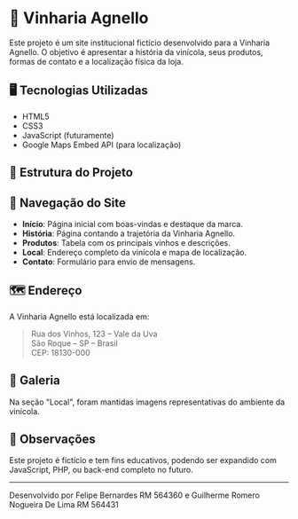 # 🍷 Vinharia Agnello

Este projeto é um site institucional fictício desenvolvido para a Vinharia Agnello. O objetivo é apresentar a história da vinícola, seus produtos, formas de contato e a localização física da loja.

## 🖥️ Tecnologias Utilizadas

- HTML5
- CSS3
- JavaScript (futuramente)
- Google Maps Embed API (para localização)

## 📂 Estrutura do Projeto


## 🧭 Navegação do Site

- **Início**: Página inicial com boas-vindas e destaque da marca.
- **História**: Página contando a trajetória da Vinharia Agnello.
- **Produtos**: Tabela com os principais vinhos e descrições.
- **Local**: Endereço completo da vinícola e mapa de localização.
- **Contato**: Formulário para envio de mensagens.

## 🗺️ Endereço

A Vinharia Agnello está localizada em:

> Rua dos Vinhos, 123 – Vale da Uva  
> São Roque – SP – Brasil  
> CEP: 18130-000

## 📸 Galeria

Na seção "Local", foram mantidas imagens representativas do ambiente da vinícola.

## 📌 Observações

Este projeto é fictício e tem fins educativos, podendo ser expandido com JavaScript, PHP, ou back-end completo no futuro.

---

Desenvolvido por Felipe Bernardes RM 564360 e Guilherme Romero Nogueira De Lima RM 564431
